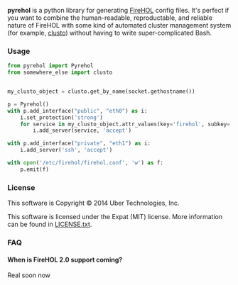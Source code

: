 **pyrehol** is a python library for generating [FireHOL](http://firehol.org) config files. It's perfect if you want to combine the human-readable, reproductable, and reliable nature of FireHOL with some kind of automated cluster management system (for example, [clusto](http://clusto.org)) without having to write super-complicated Bash.

### Usage
```python
from pyrehol import Pyrehol
from somewhere_else import clusto


my_clusto_object = clusto.get_by_name(socket.gethostname())

p = Pyrehol()
with p.add_interface("public", "eth0") as i:
    i.set_protection('strong')
    for service in my_clusto_object.attr_values(key='firehol', subkey='allowed-services'):
        i.add_server(service, 'accept')

with p.add_interface("private", "eth1") as i:
    i.add_server('ssh', 'accept')

with open('/etc/firehol/firehol.conf', 'w') as f:
    p.emit(f)
```


### License
This software is Copyright &copy; 2014 Uber Technologies, Inc.

This software is licensed under the Expat (MIT) license. More information can be found in [LICENSE.txt]().


### FAQ

#### When is FireHOL 2.0 support coming?
Real soon now
